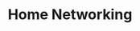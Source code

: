 ---
title: "Home Networking"
title-lower: "home networking"
title-upper: "HOME NETWORKING"
post-count: 1
---
